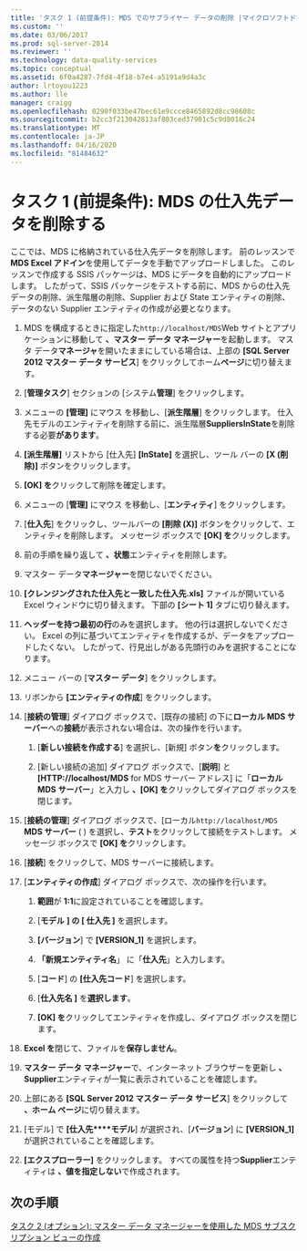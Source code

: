 ```yaml
---
title: 'タスク 1 (前提条件): MDS でのサプライヤー データの削除 |マイクロソフトドキュメント'
ms.custom: ''
ms.date: 03/06/2017
ms.prod: sql-server-2014
ms.reviewer: ''
ms.technology: data-quality-services
ms.topic: conceptual
ms.assetid: 6f0a4287-7fd4-4f18-b7e4-a5191a9d4a3c
author: lrtoyou1223
ms.author: lle
manager: craigg
ms.openlocfilehash: 0290f033be47bec61e9ccce8465892d8cc98608c
ms.sourcegitcommit: b2cc3f213042813af803ced37901c5c9d8016c24
ms.translationtype: MT
ms.contentlocale: ja-JP
ms.lasthandoff: 04/16/2020
ms.locfileid: "81484632"
---
```

# <a name="task-1-prerequisite-removing-supplier-data-in-mds"></a>タスク 1 (前提条件): MDS の仕入先データを削除する
  ここでは、MDS に格納されている仕入先データを削除します。 前のレッスンで**MDS Excel アドイン**を使用してデータを手動でアップロードしました。 このレッスンで作成する SSIS パッケージは、MDS にデータを自動的にアップロードします。 したがって、SSIS パッケージをテストする前に、MDS からの仕入先データの削除、派生階層の削除、Supplier および State エンティティの削除、データのない Supplier エンティティの作成が必要となります。  
  
1.  MDS を構成するときに指定した`http://localhost/MDS`Web サイトとアプリケーションに移動して **、マスター データ マネージャー**を起動します。 マスタ データ**マネージャ**を開いたままにしている場合は、上部の **[SQL Server 2012 マスター データ サービス**] をクリックしてホーム**ページ**に切り替えます。  
  
2.  [**管理タスク**] セクションの [システム**管理**] をクリックします。  
  
3.  メニューの **[管理]** にマウス を移動し、[**派生階層**] をクリックします。 仕入先モデルのエンティティを削除する前に、派生階層**SuppliersInState**を削除する必要**があります**。  
  
4.  **[派生階層]** リストから [仕入先] **[InState]** を選択し、ツール バーの **[X (削除)]** ボタンをクリックします。  
  
5.  **[OK] を**クリックして削除を確定します。  
  
6.  メニューの [**管理]** にマウス を移動し、[**エンティティ**] をクリックします。  
  
7.  [**仕入先**] をクリックし、ツールバーの **[削除 (X)]** ボタンをクリックして、エンティティを削除します。 メッセージ ボックスで **[OK] を**クリックします。  
  
8.  前の手順を繰り返して **、状態**エンティティを削除します。  
  
9. マスター データ**マネージャー**を閉じないでください。  
  
10. **[クレンジングされた仕入先と一致した仕入先.xls]** ファイルが開いている Excel ウィンドウに切り替えます。 下部の **[シート 1]** タブに切り替えます。  
  
11. **ヘッダーを持つ最初の行**のみを選択します。 他の行は選択しないでください。 Excel の列に基づいてエンティティを作成するが、データをアップロードしたくない。 したがって、行見出しがある先頭行のみを選択することになります。  
  
12. メニュー バーの [**マスター データ**] をクリックします。  
  
13. リボンから **[エンティティの作成**] をクリックします。  
  
14. [**接続の管理**] ダイアログ ボックスで、[既存の接続] の下に**ローカル MDS サーバー**への**接続**が表示されない場合は、次の操作を行います。  
  
    1.  [**新しい接続を作成する**] を選択し、[新規] ボタン**を**クリックします。  
  
    2.  [新しい接続の追加] ダイアログ ボックスで、[**説明**] と **[HTTP:\//localhost/MDS** for MDS サーバー アドレス] に「**ローカル MDS** **サーバー**」と入力し **、[OK] を**クリックしてダイアログ ボックスを閉じます。  
  
15. [**接続の管理**] ダイアログ ボックスで、[ローカル`http://localhost/MDS` **MDS サーバー** ( ) を選択し、**テスト**をクリックして接続をテストします。 メッセージ ボックスで **[OK] を**クリックします。  
  
16. [**接続**] をクリックして、MDS サーバーに接続します。  
  
17. [**エンティティの作成**] ダイアログ ボックスで、次の操作を行います。  
  
    1.  **範囲**が **$1:$1**に設定されていることを確認します。  
  
    2.  [**モデル** **] の [ 仕入先 ]** を選択します。  
  
    3.  **[バージョン**] で **[VERSION_1]** を選択します。  
  
    4.  **「新規エンティティ名**」 に「**仕入先**」と入力します。  
  
    5.  [**コード**] の **[仕入先コード**] を選択します。  
  
    6.  [**仕入先名 ]** を**選択します**。  
  
    7.  **[OK] を**クリックしてエンティティを作成し、ダイアログ ボックスを閉じます。  
  
18. **Excel を**閉じて、ファイルを**保存しません**。  
  
19. **マスター データ マネージャー**で、インターネット ブラウザーを更新し **、Supplier**エンティティが一覧に表示されていることを確認します。  
  
20. 上部にある **[SQL Server 2012 マスター データ サービス**] をクリックして **、ホーム ページ**に切り替えます。  
  
21. [モデル] で **[仕入先****モデル**] が選択され、[**バージョン**] に **[VERSION_1]** が選択されていることを確認します。  
  
22. **[エクスプローラー]** をクリックします。 すべての属性を持つ**Supplier**エンティティは **、値を指定しない**で作成されます。  
  
## <a name="next-step"></a>次の手順  
 [タスク 2 &#40;オプション&#41;: マスター データ マネージャーを使用した MDS サブスクリプション ビューの作成](../../2014/tutorials/task-2-optional-creating-a-mds-subscription-view-using-master-data-manager.md)  
  
  
